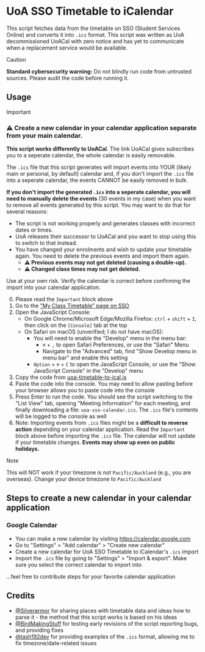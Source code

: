 # UoA SSO Timetable to iCalendar

This script fetches data from the timetable on SSO (Student Services Online) and converts it into `.ics` format. This script was written as UoA decommissioned UoACal with zero notice and has yet to communicate when a replacement service would be available.

> [!CAUTION]
> **Standard cybersecurity warning:**
> Do not blindly run code from untrusted sources. Please audit the code before running it.

## Usage

> [!IMPORTANT]
> ### ⚠️ **Create a new calendar in your calendar application separate from your main calendar.**
> 
> **This script works differently to UoACal**. The link UoACal gives subscribes you to a seperate calendar, the whole calendar is easily removable.
>
> The `.ics` file that this script generates will import events into YOUR (likely main or personal, by default) calendar and, if you don't import the `.ics` file into a seperate calendar, the events CANNOT be easily removed in bulk.
>
> **If you don't import the generated `.ics` into a seperate calendar, you will need to manually delete the events** (30 events in my case) when you want to remove all events generated by this script. You may want to do that for several reasons:
> - The script is not working properly and generates classes with incorrect dates or times.
> - UoA releases their successor to UoACal and you want to stop using this to switch to that instead.
> - You have changed your enrolments and wish to update your timetable again. You need to delete the previous events and import them again.
>   - **⚠️ Previous events may not get deleted (causing a double-up).**
>   - **⚠️ Changed class times may not get deleted.**
> 
> Use at your own risk. Verify the calendar is correct before confirming the import into your calendar application.

0. Please read the `Important` block above
1. Go to the ["My Class Timetable" page on SSO](https://www.student.auckland.ac.nz/psc/ps/EMPLOYEE/SA/c/UOA_MENU_FL.UOA_VW_CAL_FL.GBL)
2. Open the JavaScript Console:
   - On Google Chrome/Microsoft Edge/Mozilla Firefox: `ctrl` + `shift` + `I`, then click on the `[Console]` tab at the top
   - On Safari on macOS (unverified; I do not have macOS):
     - You will need to enable the "Develop" menu in the menu bar:
       - `⌘` + `,` to open Safari Preferences, or use the "Safari" Menu
       - Navigate to the "Advanced" tab, find "Show Develop menu in menu bar" and enable this setting
     - `Option` + `⌘` + `C` to open the JavaScript Console, or use the "Show JavaScript Console" in the "Develop" menu
3. Copy the code from  [uoa-timetable-to-ical.js](https://github.com/Excigma/Userscripts/blob/trunk/student.auckland.ac.nz/uoa-timetable-to-ical.js)
4. Paste the code into the console. You may need to allow pasting before your browser allows you to paste code into the console
5. Press Enter to run the code. You should see the script switching to the "List View" tab, opening "Meeting Information" for each meeting, and finally downloading a file: `uoa-sso-calendar.ics`. The `.ics` file's contents will be logged to the console as well
6. Note: Importing events from `.ics` files might be a **difficult to reverse action** depending on your calendar application. Read the `Important` block above before importing the `.ics` file. The calendar will not update if your timetable changes. **Events may show up even on public holidays.**

> [!NOTE]
> This will NOT work if your timezone is not `Pacific/Auckland` (e.g., you are overseas). Change your device timezone to `Pacific/Auckland`

 ## Steps to create a new calendar in your calendar application
 ### Google Calendar
 - You can make a new calendar by visiting https://calendar.google.com
 - Go to "Settings" > "Add calendar" > "Create new calendar"
 - Create a new calendar for UoA SSO Timetable to iCalendar's `.ics` import
 - Import the `.ics` file by going to "Settings" > "Import & export". Make sure you select the correct calendar to import into

...feel free to contribute steps for your favorite calendar application

## Credits
- [@Silverarmor](https://github.com/Silverarmor) for sharing places with timetable data and ideas how to parse it - the method that this script works is based on his ideas
- [@BirdMakingStuff](https://github.com/BirdMakingStuff) for testing early revisions of the script reporting bugs, and providing fixes
- [@tash192dev](https://github.com/tash192dev) for providing examples of the `.ics` format, allowing me to fix timezone/date-related issues
